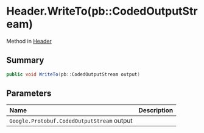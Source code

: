 # Header.WriteTo(pb::CodedOutputStream)

Method in [Header](/api/csharp/yarn.header.md)

## Summary



```csharp
public void WriteTo(pb::CodedOutputStream output)
```

## Parameters

|Name|Description|
|:---|:---|
|`Google.Protobuf.CodedOutputStream` output||

